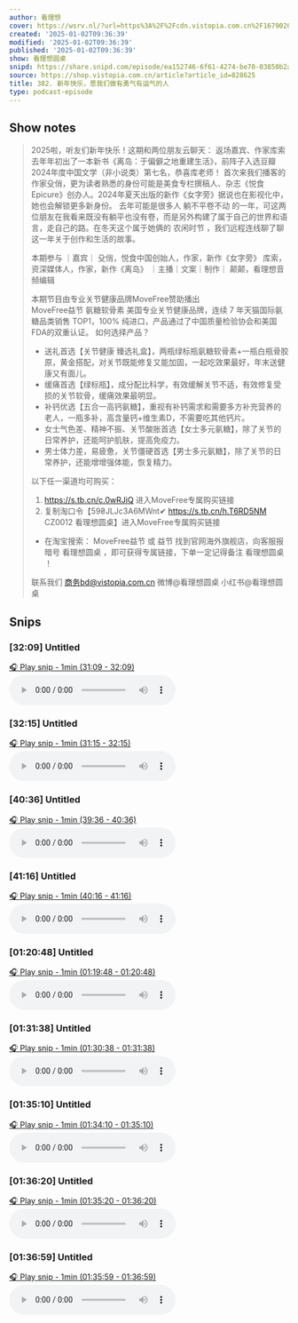 ```yaml
---
author: 看理想
cover: https://wsrv.nl/?url=https%3A%2F%2Fcdn.vistopia.com.cn%2F1679020549051.jpg&w=200&h=200
created: '2025-01-02T09:36:39'
modified: '2025-01-02T09:36:39'
published: '2025-01-02T09:36:39'
show: 看理想圆桌
snipd: https://share.snipd.com/episode/ea152746-6f61-4274-be70-03850b2aad10
source: https://shop.vistopia.com.cn/article?article_id=828625
title: 382. 新年快乐，愿我们做有勇气有运气的人
type: podcast-episode
---
```



## Show notes
> 2025啦，听友们新年快乐！这期和两位朋友云聊天： 
> 返场嘉宾、作家库索去年年初出了一本新书《离岛：于偏僻之地重建生活》，前阵子入选豆瓣2024年度中国文学（非小说类）第七名，恭喜库老师！ 
> 首次来我们播客的作家殳俏，更为读者熟悉的身份可能是美食专栏撰稿人、杂志《悦食Epicure》创办人。2024年夏天出版的新作《女字旁》据说也在影视化中，她也会解锁更多新身份。 
> 去年可能是很多人 躺不平卷不动 的一年，可这两位朋友在我看来既没有躺平也没有卷，而是另外构建了属于自己的世界和语言，走自己的路。在冬天这个属于她俩的 农闲时节 ，我们远程连线聊了聊这一年关于创作和生活的故事。 
> 
> 
> 本期参与 
> ｜嘉宾｜ 
> 殳俏，悦食中国创始人，作家，新作《女字旁》 
> 库索，资深媒体人，作家，新作《离岛》 
> ｜主播｜文案｜制作｜ 
> 颠颠，看理想音频编辑 
> 
> 本期节目由专业关节健康品牌MoveFree赞助播出  
> MoveFree益节 氨糖软骨素  美国专业关节健康品牌，连续 7 年天猫国际氨糖品类销售 TOP1，100% 纯进口，产品通过了中国质量检验协会和美国FDA的双重认证。 
> 如何选择产品？ 
> - 送礼首选【关节健康 臻选礼盒】，两瓶绿标瓶氨糖软骨素+一瓶白瓶骨胶原，黄金搭配，对关节既能修复又能加固，一起吃效果最好，年末送健康又有面儿。 
> - 缓痛首选【绿标瓶】，成分配比科学，有效缓解关节不适，有效修复受损的关节软骨，缓痛效果最明显。 
> - 补钙优选【五合一高钙氨糖】，重视有补钙需求和需要多方补充营养的老人，一瓶多补，高含量钙+维生素D，不需要吃其他钙片。 
> - 女士气色差、精神不振、关节酸胀首选【女士多元氨糖】，除了关节的日常养护，还能呵护肌肤，提高免疫力。 
> - 男士体力差，易疲惫，关节僵硬首选【男士多元氨糖】，除了关节的日常养护，还能增增强体能，恢复精力。 
> 
> 以下任一渠道均可购买： 
> 1. https://s.tb.cn/c.0wRJiQ  进入MoveFree专属购买链接 
> 2. 复制淘口令【59₴JLJc3A6MWnt✔ https://s.tb.cn/h.T6RD5NM  CZ0012 看理想圆桌】进入MoveFree专属购买链接 
> - 在淘宝搜索： MoveFree益节 或 益节 找到官网海外旗舰店，向客服报暗号 看理想圆桌 ，即可获得专属链接，下单一定记得备注 看理想圆桌 ！ 
> 
> 联系我们 
> 商务bd@vistopia.com.cn 
> 微博@看理想圆桌 
> 小红书@看理想圆桌

## Snips
### [32:09] Untitled
[🎧 Play snip - 1min️ (31:09 - 32:09)](https://share.snipd.com/snip/d9f38f17-f977-4527-96ea-ce85687ea21c)
<audio controls> <source src="http://cdn5.vistopia.com.cn/70f13114-6b54-4f44-abfa-484980815bdc.mp3#t=31:09,32:09"> </audio>
### [32:15] Untitled
[🎧 Play snip - 1min️ (31:15 - 32:15)](https://share.snipd.com/snip/8fded063-e963-4800-aadf-69d679ac3763)
<audio controls> <source src="http://cdn5.vistopia.com.cn/70f13114-6b54-4f44-abfa-484980815bdc.mp3#t=31:15,32:15"> </audio>
### [40:36] Untitled
[🎧 Play snip - 1min️ (39:36 - 40:36)](https://share.snipd.com/snip/947f0e7c-6191-48e3-891d-bdb946f0b71e)
<audio controls> <source src="http://cdn5.vistopia.com.cn/70f13114-6b54-4f44-abfa-484980815bdc.mp3#t=39:36,40:36"> </audio>
### [41:16] Untitled
[🎧 Play snip - 1min️ (40:16 - 41:16)](https://share.snipd.com/snip/be2110d9-ccf3-4c9f-893f-ed260761e769)
<audio controls> <source src="http://cdn5.vistopia.com.cn/70f13114-6b54-4f44-abfa-484980815bdc.mp3#t=40:16,41:16"> </audio>
### [01:20:48] Untitled
[🎧 Play snip - 1min️ (01:19:48 - 01:20:48)](https://share.snipd.com/snip/96999f86-56ec-42eb-b936-4f79616c7bf7)
<audio controls> <source src="http://cdn5.vistopia.com.cn/70f13114-6b54-4f44-abfa-484980815bdc.mp3#t=01:19:48,01:20:48"> </audio>
### [01:31:38] Untitled
[🎧 Play snip - 1min️ (01:30:38 - 01:31:38)](https://share.snipd.com/snip/cf6f1636-7a24-4d76-9941-1148392c8ebf)
<audio controls> <source src="http://cdn5.vistopia.com.cn/70f13114-6b54-4f44-abfa-484980815bdc.mp3#t=01:30:38,01:31:38"> </audio>
### [01:35:10] Untitled
[🎧 Play snip - 1min️ (01:34:10 - 01:35:10)](https://share.snipd.com/snip/d6c7c8dd-ab8f-4214-8acd-bc95729de791)
<audio controls> <source src="http://cdn5.vistopia.com.cn/70f13114-6b54-4f44-abfa-484980815bdc.mp3#t=01:34:10,01:35:10"> </audio>
### [01:36:20] Untitled
[🎧 Play snip - 1min️ (01:35:20 - 01:36:20)](https://share.snipd.com/snip/37ebcdd6-47cd-4cd8-a92e-128c81e5f4a6)
<audio controls> <source src="http://cdn5.vistopia.com.cn/70f13114-6b54-4f44-abfa-484980815bdc.mp3#t=01:35:20,01:36:20"> </audio>
### [01:36:59] Untitled
[🎧 Play snip - 1min️ (01:35:59 - 01:36:59)](https://share.snipd.com/snip/3377a124-25aa-41d0-b197-f75f3fdf19e2)
<audio controls> <source src="http://cdn5.vistopia.com.cn/70f13114-6b54-4f44-abfa-484980815bdc.mp3#t=01:35:59,01:36:59"> </audio>
